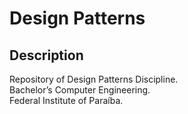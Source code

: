 # Design Patterns


## Description 
  
  Repository of Design Patterns Discipline.  
  Bachelor’s Computer Engineering.  
  Federal Institute of Paraíba.  
